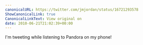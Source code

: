 ```yaml
---
canonicalURL: https://twitter.com/jmjordan/status/16721293578
ShowCanonicalLink: true
CanonicalLinkText: View original on
date: 2010-06-21T21:02:39+00:00
---
```

I'm tweeting while listening to Pandora on my phone!